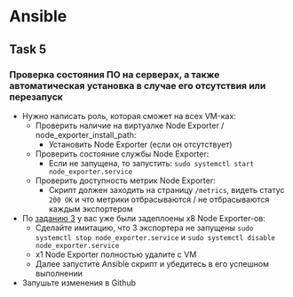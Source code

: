 # Ansible

## Task 5

### Проверка состояния ПО на серверах, а также автоматическая установка в случае его отсутствия или перезапуск

- Нужно написать роль, которая сможет на всех VM-ках:
  - Проверить наличие на виртуалке Node Exporter / node_exporter_install_path:
    - Установить Node Exporter (если он отсутствует)
  - Проверить состояние службы Node Exporter:
    - Если не запущена, то запустить: `sudo systemctl start node_exporter.service`
  - Проверить доступность метрик Node Exporter:
    - Скрипт должен заходить на страницу `/metrics`, видеть статус `200 OK` и что метрики отбрасываются / не отбрасываются каждым экспортером
- По [заданию 3](https://github.com/lamjob1993/ansible-monitoring/blob/main/ansible/task_3.md) у вас уже были задеплоены x8 Node Exporter-ов:
  - Сделайте имитацию, что 3 экспортера не запущены `sudo systemctl stop node_exporter.service` и `sudo systemctl disable node_exporter.service`
  - x1 Node Exporter полностью удалите с VM
  - Далее запустите Ansible скрипт и убедитесь в его успешном выполнении
- Запушьте изменения в Github
